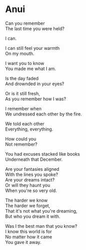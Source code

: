 Anui
====

Can you remember  
The last time you were held?

I can.

I can still feel your warmth  
On my mouth.

I want you to know  
You made me what I am.

Is the day faded  
And drownded in your eyes?

Or is it still fresh,  
As you remember how I was?

I remember when  
We undressed each other by the fire.

We told each other  
Everything, everything.  

How could you  
Not remember?

You had excuses stacked like books  
Underneath that December.

Are your fantasies aligned  
With the lines you spoke?  
Are your dreams intact?  
Or will they haunt you   
When you're so very old.

The harder we know  
The harder we forget,  
That it's not what you're dreaming,  
But who you dream it with.

Was I the best man that you know?  
I know this world is for  
No matter how it came  
You gave it away.
